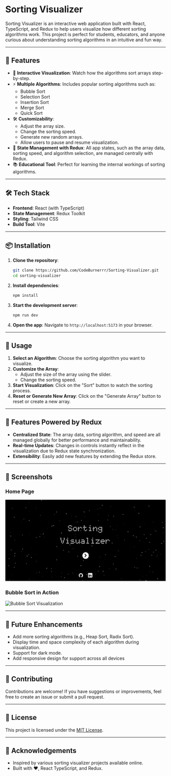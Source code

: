 # Sorting Visualizer

Sorting Visualizer is an interactive web application built with React, TypeScript, and Redux to help users visualize how different sorting algorithms work. This project is perfect for students, educators, and anyone curious about understanding sorting algorithms in an intuitive and fun way.

---

## 🚀 Features

- 🎨 **Interactive Visualization**: Watch how the algorithms sort arrays step-by-step.
- ⚡ **Multiple Algorithms**: Includes popular sorting algorithms such as:
  - Bubble Sort
  - Selection Sort
  - Insertion Sort
  - Merge Sort
  - Quick Sort
- 🛠️ **Customizability**:
  - Adjust the array size.
  - Change the sorting speed.
  - Generate new random arrays.
  - Allow users to pause and resume visualization.
- 🔄 **State Management with Redux**: All app states, such as the array data, sorting speed, and algorithm selection, are managed centrally with Redux.
- 📚 **Educational Tool**: Perfect for learning the internal workings of sorting algorithms.

---

## 🛠️ Tech Stack

- **Frontend**: React (with TypeScript)
- **State Management**: Redux Toolkit
- **Styling**: Tailwind CSS 
- **Build Tool**: Vite 

---

## 📦 Installation

1. **Clone the repository**:
   ```bash
   git clone https://github.com/CodeBurnerrr/Sorting-Visualizer.git
   cd sorting-visualizer
   ```

2. **Install dependencies**:
   ```bash
   npm install
   ```

3. **Start the development server**:
   ```bash
   npm run dev
   ```

4. **Open the app**:
   Navigate to `http://localhost:5173` in your browser.

---

## 🔧 Usage

1. **Select an Algorithm**: Choose the sorting algorithm you want to visualize.
2. **Customize the Array**:
   - Adjust the size of the array using the slider.
   - Change the sorting speed.
3. **Start Visualization**: Click on the "Sort" button to watch the sorting process.
4. **Reset or Generate New Array**: Click on the "Generate Array" button to reset or create a new array.

---

## 🌟 Features Powered by Redux

- **Centralized State**: The array data, sorting algorithm, and speed are all managed globally for better performance and maintainability.
- **Real-time Updates**: Changes in controls instantly reflect in the visualization due to Redux state synchronization.
- **Extensibility**: Easily add new features by extending the Redux store.

---

## 📸 Screenshots

### Home Page
![Sorting Visualizer Home Page](screenshots/home.png)

### Bubble Sort in Action
![Bubble Sort Visualization](https://via.placeholder.com/800x400)

---

## 🚧 Future Enhancements

- Add more sorting algorithms (e.g., Heap Sort, Radix Sort).
- Display time and space complexity of each algorithm during visualization.
- Support for dark mode.
- Add responsive design for support across all devices

---

## 🤝 Contributing

Contributions are welcome! If you have suggestions or improvements, feel free to create an issue or submit a pull request.

---

## 📜 License

This project is licensed under the [MIT License](LICENSE).

---

## 🌟 Acknowledgements

- Inspired by various sorting visualizer projects available online.
- Built with ❤️, React TypeScript, and Redux.

